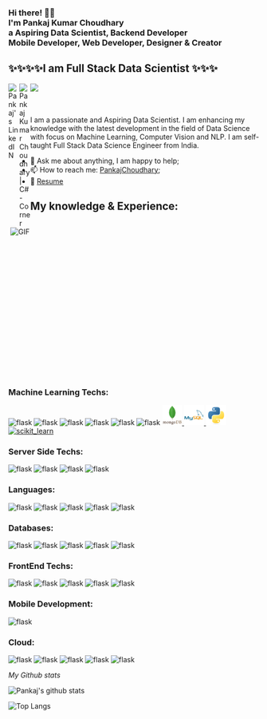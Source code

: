   <!-- Hi there! Feel free to make this your own but don't use my data. Attributions are welcomed --> 
<h3>Hi there! 👋🤓<br>I'm Pankaj Kumar Choudhary <br>a  Aspiring Data Scientist, Backend Developer <br>
  Mobile Developer, Web Developer, Designer & Creator</h3>
  <h2>✨✨✨✨I am Full Stack Data Scientist ✨✨✨</h2>
<a href="https://www.linkedin.com/in/pankaj-kumar-choudhary-a2b930a8/">
  <img align="left" alt="Pankaj's LinkedIN" width="22px" src="https://raw.githubusercontent.com/peterthehan/peterthehan/master/assets/linkedin.svg" />
</a>

<a href="https://www.c-sharpcorner.com/members/pankaj-kumar-choudhary">
  <img align="left" alt="Pankaj Kumar Choudhary | C#-Corner" width="22px" src="https://yt3.ggpht.com/ytc/AKedOLQvPCw3Q-9MmOX7ONqZVHlug80Mk8HX9XUtEtmO3g=s900-c-k-c0x00ffffff-no-rj" />
</a>

![](https://visitor-badge.glitch.me/badge?page_id=ketangangal.ketangangal)

<br />

I am a passionate and Aspiring Data Scientist. I am enhancing my knowledge with the latest development in the field of Data Science with focus on Machine Learning, Computer Vision and NLP. I am self-taught Full Stack Data Science Engineer from India. 

  <img align="right" alt="GIF" src="https://github.com/abhisheknaiidu/abhisheknaiidu/blob/master/code.gif?raw=true" width="500" height="320" />
  
- 💬 Ask me about anything, I am happy to help;
- 📫 How to reach me: [PankajChoudhary](https://www.linkedin.com/in/pankaj-kumar-choudhary-a2b930a8/);
- 📝 [Resume](https://drive.google.com/file/d/1XDzYHE7wlhD_Ksrnf-qIr8FRC6W16b5G/view?usp=sharing)

<h2 align="left">My knowledge & Experience:</h2>
<h3 align="left">Machine Learning Techs:</h3>
<p align="left">
<img src="https://img.shields.io/badge/TensorFlow-FF6F00?style=for-the-badge&logo=tensorflow&logoColor=white" alt="flask" width="80" height="40"/>
<img src="https://img.shields.io/badge/scikit_learn-F7931E?style=for-the-badge&logo=scikit-learn&logoColor=white" alt="flask" width="80" height="40"/>
<img src="https://img.shields.io/badge/Keras-D00000?style=for-the-badge&logo=Keras&logoColor=white" alt="flask" width="80" height="40"/>
<img src="https://img.shields.io/badge/Streamlit-FF4B4B?style=for-the-badge&logo=Streamlit&logoColor=white" alt="flask" width="80" height="40"/>
<img src="https://img.shields.io/badge/PyTorch-EE4C2C?style=for-the-badge&logo=PyTorch&logoColor=white" alt="flask" width="80" height="40"/>
  
<img src="https://img.shields.io/badge/OpenCV-27338e?style=for-the-badge&logo=OpenCV&logoColor=white" alt="flask" width="80" height="40"/>
<a href="https://www.mongodb.com/" target="_blank"> <img src="https://raw.githubusercontent.com/devicons/devicon/master/icons/mongodb/mongodb-original-wordmark.svg" alt="mongodb" width="40" height="40"/> </a>
<a href="https://www.mysql.com/" target="_blank"> <img src="https://raw.githubusercontent.com/devicons/devicon/master/icons/mysql/mysql-original-wordmark.svg" alt="mysql" width="40" height="40"/> </a>
<a href="https://www.python.org" target="_blank"> <img src="https://raw.githubusercontent.com/devicons/devicon/master/icons/python/python-original.svg" alt="python" width="40" height="40"/> </a> <a href="https://scikit-learn.org/" target="_blank"> <img src="https://upload.wikimedia.org/wikipedia/commons/0/05/Scikit_learn_logo_small.svg" alt="scikit_learn" width="40" height="40"/> </a> </p>
<h3 align="left">Server Side Techs:</h3>
<p align="left">
<img src="https://img.shields.io/badge/Flask-000000?style=for-the-badge&logo=flask&logoColor=white" alt="flask" width="80" height="40"/>
<img src="https://img.shields.io/badge/Django-092E20?style=for-the-badge&logo=django&logoColor=green" alt="flask" width="80" height="40"/>
<img src="https://img.shields.io/badge/Node.js-339933?style=for-the-badge&logo=nodedotjs&logoColor=white" alt="flask" width="80" height="40"/>
 <img src="https://img.shields.io/badge/.NET-512BD4?style=for-the-badge&logo=dotnet&logoColor=white" alt="flask" width="80" height="40"/>
</p>
<h3 align="left">Languages:</h3>
<p align="left">
<img src="https://img.shields.io/badge/Python-FFD43B?style=for-the-badge&logo=python&logoColor=darkgreen" alt="flask" width="80" height="40"/>
<img src="https://img.shields.io/badge/JavaScript-323330?style=for-the-badge&logo=javascript&logoColor=F7DF1E" alt="flask" width="80" height="40"/>
<img src="https://img.shields.io/badge/TypeScript-007ACC?style=for-the-badge&logo=typescript&logoColor=white" alt="flask" width="80" height="40"/>
<img src="https://img.shields.io/badge/HTML5-E34F26?style=for-the-badge&logo=html5&logoColor=white" alt="flask" width="80" height="40"/>
<img src="https://img.shields.io/badge/C%23-239120?style=for-the-badge&logo=c-sharp&logoColor=white" alt="flask" width="80" height="40"/>
</p>
<h3 align="left">Databases:</h3>
<p align="left">
<img src="https://img.shields.io/badge/MongoDB-4EA94B?style=for-the-badge&logo=mongodb&logoColor=white" alt="flask" width="80" height="40"/>
<img src="https://img.shields.io/badge/MySQL-00000F?style=for-the-badge&logo=mysql&logoColor=white" alt="flask" width="80" height="40"/>
<img src="https://img.shields.io/badge/PostgreSQL-316192?style=for-the-badge&logo=postgresql&logoColor=white" alt="flask" width="80" height="40"/>
<img src="https://img.shields.io/badge/SQLite-07405E?style=for-the-badge&logo=sqlite&logoColor=white" alt="flask" width="80" height="40"/>
 <img src="https://img.shields.io/badge/redis-%23DD0031.svg?&style=for-the-badge&logo=redis&logoColor=white" alt="flask" width="80" height="40"/>
</p>
<h3 align="left">FrontEnd Techs:</h3>
<p align="left">
<img src="https://img.shields.io/badge/React-20232A?style=for-the-badge&logo=react&logoColor=61DAFB" alt="flask" width="80" height="40"/>
<img src="https://img.shields.io/badge/Vue.js-35495E?style=for-the-badge&logo=vuedotjs&logoColor=4FC08D" alt="flask" width="80" height="40"/>
<img src="https://img.shields.io/badge/Angular-DD0031?style=for-the-badge&logo=angular&logoColor=white" alt="flask" width="80" height="40"/>
<img src="https://img.shields.io/badge/GraphQl-E10098?style=for-the-badge&logo=graphql&logoColor=white" alt="flask" width="80" height="40"/>
 <img src="https://img.shields.io/badge/firebase-ffca28?style=for-the-badge&logo=firebase&logoColor=black" alt="flask" width="80" height="40"/>
</p>
<h3 align="left">Mobile Development:</h3>
<p align="left">
<img src="https://img.shields.io/badge/React_Native-20232A?style=for-the-badge&logo=react&logoColor=61DAFB" alt="flask" width="80" height="40"/>
</p>
<h3 align="left">Cloud:</h3>
<p align="left">
<img src="https://img.shields.io/badge/Amazon AWS-FF9900?style=for-the-badge&logo=amazonaws&logoColor=white" alt="flask" width="80" height="40"/>
<img src="https://img.shields.io/badge/microsoft%20azure-0089D6?style=for-the-badge&logo=microsoft-azure&logoColor=white" alt="flask" width="80" height="40"/>
<img src="https://img.shields.io/badge/Heroku-430098?style=for-the-badge&logo=heroku&logoColor=white" alt="flask" width="80" height="40"/>
<img src="https://img.shields.io/badge/Azure_Functions-0062AD?style=for-the-badge&logo=azure-functions&logoColor=white" alt="flask" width="80" height="40"/>
<img src="https://img.shields.io/badge/GitHub_Actions-2088FF?style=for-the-badge&logo=github-actions&logoColor=white" alt="flask" width="80" height="40"/>
</p>

*My Github stats*

![Pankaj's github stats](https://github-readme-stats.vercel.app/api?username=Pankajmalhan&show_icons=true&theme=radical)


![Top Langs](https://github-readme-stats.vercel.app/api/top-langs/?username=Pankajmalhan&layout=compact&show_icons=true&theme=radical)


